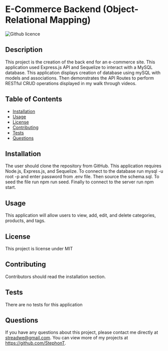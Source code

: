 # E-Commerce Backend (Object-Relational Mapping)
  ![Github licence](http://img.shields.io/badge/license-MIT-blue.svg)

  ## Description
  This project is the creation of the back end for an e-commerce site. This application used Express.js API and Sequelize to interact with a MySQL database. This application displays creation of database using mySQL with models and associations. Then demonstrates the API Routes to perform RESTful CRUD operations displayed in my walk through videos.

  ## Table of Contents
  * [Installation](#installation)
  * [Usage](#usage)
  * [License](#license)
  * [Contributing](#contributing)
  * [Tests](#tests)
  * [Questions](#questions)

  ## Installation
  The user should clone the repository from GitHub. This application requires Node.js, Express.js, and Sequelize. To connect to the database run mysql -u root -p and enter password from .env file. Then source the schema.sql. To seed the file run npm run seed. Finally to connect to the server run npm start.

  ## Usage
  This application will allow users to view, add, edit, and delete categories, products, and tags.

  ## License
  This project is license under MIT

  ## Contributing
  Contributors should read the installation section.
  
  ## Tests
  There are no tests for this application

  ## Questions
  If you have any questions about this project, please contact me directly at streadwe@gmail.com. You can view more of my projects at https://github.com/StephonT.